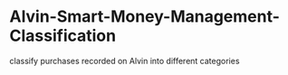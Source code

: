 # Alvin-Smart-Money-Management-Classification
classify purchases recorded on Alvin into different categories
